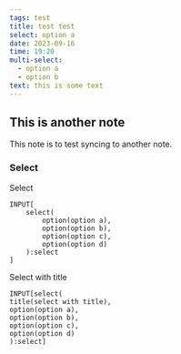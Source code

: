 ```yaml
---
tags: test
title: test test
select: option a
date: 2023-09-16
time: 19:20
multi-select:
  - option a
  - option b
text: this is some text
---
```


## This is another note
This note is to test syncing to another note.

### Select
Select
```meta-bind
INPUT[
	select(
		option(option a),
		option(option b),
		option(option c),
		option(option d)
	):select
]
```

Select with title
```meta-bind
INPUT[select(
title(select with title),
option(option a),
option(option b),
option(option c),
option(option d)
):select]
```

